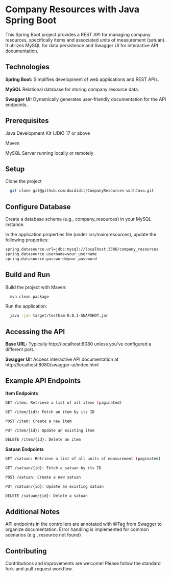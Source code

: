 
# Company Resources with Java Spring Boot

This Spring Boot project provides a REST API for managing company resources, specifically items and associated units of measurement (satuan). It utilizes MySQL for data persistence and Swagger UI for interactive API documentation.


## Technologies

**Spring Boot:** Simplifies development of web applications and REST APIs.

**MySQL** Relational database for storing company resource data.

**Swagger UI:** Dynamically generates user-friendly documentation for the API endpoints.


## Prerequisites

Java Development Kit (JDK) 17 or above

Maven

MySQL Server running locally or remotely





## Setup

Clone the project

```bash
  git clone git@github.com:dwididit/CompanyResources-withJava.git
```

## Configure Database
Create a database schema (e.g., company_resources) in your MySQL instance.

In the application.properties file (under src/main/resources), update the following properties:

```bash
spring.datasource.url=jdbc:mysql://localhost:3306/company_resources
spring.datasource.username=your_username
spring.datasource.password=your_password

```

## Build and Run

Build the project with Maven:
```bash
  mvn clean package
```
Run the application:
```bash
  java -jar target/testhsm-0.0.1-SNAPSHOT.jar
```

## Accessing the API

**Base URL:** Typically http://localhost:8080 unless you've configured a different port.

**Swagger UI:** Access interactive API documentation at http://localhost:8080/swagger-ui/index.html

## Example API Endpoints
**Item Endpoints**

```bash
GET /item: Retrieve a list of all items (paginated)

GET /item/{id}: Fetch an item by its ID

POST /item: Create a new item

PUT /item/{id}: Update an existing item

DELETE /item/{id}: Delete an item
```

**Satuan Endpoints**
```bash
GET /satuan: Retrieve a list of all units of measurement (paginated)

GET /satuan/{id}: Fetch a satuan by its ID

POST /satuan: Create a new satuan

PUT /satuan/{id}: Update an existing satuan

DELETE /satuan/{id}: Delete a satuan
```

## Additional Notes

API endpoints in the controllers are annotated with @Tag from Swagger to organize documentation.
Error handling is implemented for common scenarios (e.g., resource not found)

## Contributing

Contributions and improvements are welcome! Please follow the standard fork-and-pull-request workflow.